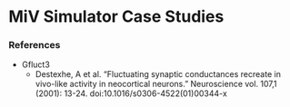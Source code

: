 # MiV Simulator Case Studies

### References

- Gfluct3
  * Destexhe, A et al. “Fluctuating synaptic conductances recreate in vivo-like activity in neocortical neurons.” Neuroscience vol. 107,1 (2001): 13-24. doi:10.1016/s0306-4522(01)00344-x
